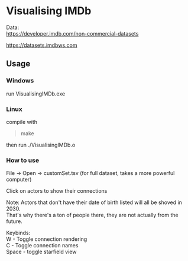 # Visualising IMDb

Data:\
https://developer.imdb.com/non-commercial-datasets

https://datasets.imdbws.com

## Usage
### Windows
run VisualisingIMDb.exe

### Linux
compile with

> make

then run ./VisualisingIMDb.o

### How to use
File -> Open -> customSet.tsv (for full dataset, takes a more powerful computer)

Click on actors to show their connections

Note: Actors that don't have their date of birth listed will all be shoved in 2030.\
That's why there's a ton of people there, they are not actually from the future.

Keybinds:\
W - Toggle connection rendering\
C - Toggle connection names\
Space - toggle starfield view
